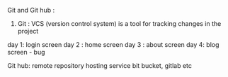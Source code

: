 








Git and Git hub :


1. Git : VCS (version control system) is a tool for tracking changes in the project 


day 1: login screen 
day 2 : home screen 
day 3 : about screen 
day 4: blog screen - bug

Git hub: remote repository hosting service 
bit bucket, gitlab etc   